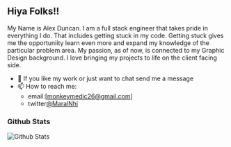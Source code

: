 <h2>Hiya Folks!!</h2>

<p>My Name is Alex Duncan. I am a full stack engineer that takes pride in everything I do.  That includes getting stuck in my code.  Getting stuck gives me the opportuniity learn even more and expand my knowledge of the particular problem area. My passion, as of now, is connected to my Graphic Design background.  I love bringing my projects to life on the client facing side. </p>

- 💬 If you like my work or just want to chat send me a message
- 📫 How to reach me:
    - email:[monkeymedic26@gmail.com]
    - twitter[@MaralNhi](https://twitter.com/MaralNhi)
<!-- - 📝 [Resume](https://drive.google.com/file/d/186ledj5PMY2damRWGpOrxYQZ2xSKjKD_/view) -->

<h3>Github Stats</h3>
<p><img src="https://github-readme-stats.vercel.app/api?username=monkeymedic26" alt="Github Stats" /></p>
